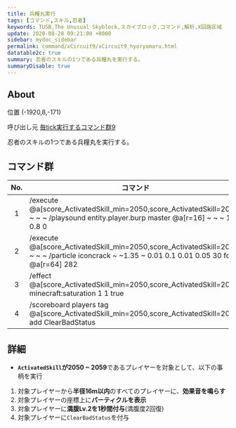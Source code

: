 ```yaml
---
title: 兵糧丸実行
tags: [コマンド,スキル,忍者]
keywords: TUSB,The Unusual Skyblock,スカイブロック,コマンド,解析,X回路区域
update: 2020-08-28 09:21:00 +0000
sidebar: mydoc_sidebar
permalink: command/xCircuit9/xCircuit9_hyoryomaru.html
datatable2c: true
summary: 忍者のスキルの1つである兵糧丸を実行する。
summaryDisable: true
---
```


## About

<span class="tagYellow">位置</span> (-1920,8,-171)

<span class="tagBlack">呼び出し元</span> [毎tick実行するコマンド群9]({{site.baseurl}}/command/xCircuit9/xCircuit9_command.html)

忍者のスキルの1つである兵糧丸を実行する。

## コマンド群

<div class="datatable2c-begin"></div>

|No.|コマンド|
|:-:|-|
|1|/execute @a[score_ActivatedSkill_min=2050,score_ActivatedSkill=2059] ~ ~ ~ /playsound entity.player.burp master @a[r=16] ~ ~ ~ 1 0.8 0|
|2|/execute @a[score_ActivatedSkill_min=2050,score_ActivatedSkill=2059] ~ ~ ~ /particle iconcrack ~ ~1.35 ~ 0.01 0.1 0.01 0.05 30 force @a[r=64] 282|
|3|/effect @a[score_ActivatedSkill_min=2050,score_ActivatedSkill=2059] minecraft:saturation 1 1 true|
|4|/scoreboard players tag @a[score_ActivatedSkill_min=2050,score_ActivatedSkill=2059] add ClearBadStatus|

<div class="datatable2c-end"></div>

## 詳細

- **`ActivatedSkill`が2050 ~ 2059**であるプレイヤーを対象として、以下の事柄を実行

1. 対象プレイヤーから**半径16m以内**のすべてのプレイヤーに、**効果音を鳴らす**
2. 対象プレイヤーの座標上に**パーティクルを表示**
3. 対象プレイヤーに**満腹Lv.2を1秒間付与**(満腹度2回復)
4. 対象プレイヤーに`ClearBadStatus`を付与
